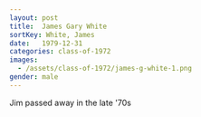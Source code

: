 ```yaml
---
layout: post
title:  James Gary White
sortKey: White, James
date:   1979-12-31
categories: class-of-1972
images:
  - /assets/class-of-1972/james-g-white-1.png
gender: male
---
```

Jim passed away in the late '70s
